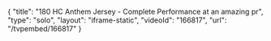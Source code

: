 {
    "title": "180 HC Anthem Jersey - Complete Performance at an amazing pr",
    "type": "solo",
    "layout": "iframe-static",
    "videoId": "166817",
    "url": "\/tvpembed\/166817"
}